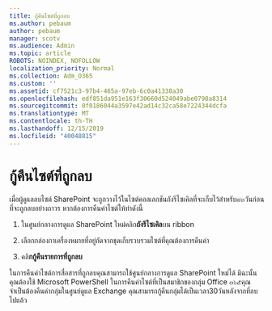 ```yaml
---
title: กู้คืนไซต์ที่ถูกลบ
ms.author: pebaum
author: pebaum
manager: scotv
ms.audience: Admin
ms.topic: article
ROBOTS: NOINDEX, NOFOLLOW
localization_priority: Normal
ms.collection: Adm_O365
ms.custom: ''
ms.assetid: cf7521c3-97b4-465a-97eb-6c0a41338a30
ms.openlocfilehash: edf851da951e163f30660d524049abe0798a8314
ms.sourcegitcommit: 0f0186044a3597e42ad14c32ca58e7224344dcfa
ms.translationtype: MT
ms.contentlocale: th-TH
ms.lasthandoff: 12/15/2019
ms.locfileid: "40048815"
---
```

# <a name="restore-a-deleted-site"></a>กู้คืนไซต์ที่ถูกลบ

เมื่อผู้ดูแลลบไซต์ SharePoint จะถูกวางไว้ในไซต์คอลเลกชันถังรีไซเคิลที่จะเก็บไว้สำหรับ๙๓วันก่อนที่จะถูกลบอย่างถาวร หากต้องการคืนค่าไซต์ให้ทำดังนี้
  
1. ในศูนย์กลางการดูแล SharePoint ใหม่คลิก**ถังรีไซเคิล**บน ribbon 
    
2. เลือกกล่องกาเครื่องหมายที่อยู่ถัดจากชุดเก็บรวบรวมไซต์ที่คุณต้องการคืนค่า
    
3. คลิ**กกู้คืนรายการที่ถูกลบ**
    
ในการคืนค่าไซต์การสื่อสารที่ถูกลบคุณสามารถใช้ศูนย์กลางการดูแล SharePoint ใหม่ได้ มิฉะนั้นคุณต้องใช้ Microsoft PowerShell ในการคืนค่าไซต์ที่เป็นสมาชิกของกลุ่ม Office ๓๖๕คุณจำเป็นต้องคืนค่ากลุ่มในศูนย์ดูแล Exchange คุณสามารถกู้คืนกลุ่มได้เป็นเวลา30วันหลังจากที่ลบไปแล้ว
  

